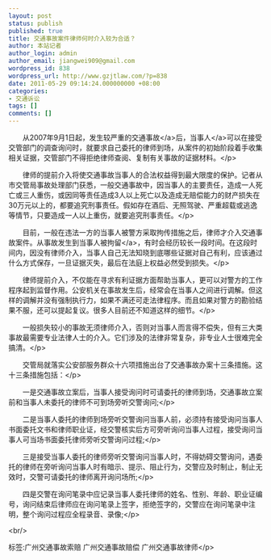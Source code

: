 ```yaml
---
layout: post
status: publish
published: true
title: 交通事故案件律师何时介入较为合适？
author: 本站记者
author_login: admin
author_email: jiangwei909@gmail.com
wordpress_id: 838
wordpress_url: http://www.gzjtlaw.com/?p=838
date: 2011-05-29 09:14:24.000000000 +08:00
categories:
- 交通诉讼
tags: []
comments: []
---
```

<p><p>　　从2007年9月1日起，发生较严重的<a>交通事故<&#47;a>后，<a>当事人<&#47;a>可以在接受交管部门的调查询问时，就要求自己委托的律师到场，从案件的初始阶段着手收集相关证据，交管部门不得拒绝律师查阅、复制有关事故的证据材料。<&#47;p><p>　　律师的提前介入将使交通事故当事人的合法权益得到最大限度的保护。记者从市交管局事故处理部门获悉，一般交通事故中，因当事人的主要责任，造成一人死亡或三人重伤，或因同等责任造成3人以上死亡以及造成无赔偿能力的财产损失在30万元以上的，都要追究刑事责任。假如存在酒后、无照驾驶、严重超载或逃逸等情节，只要造成一人以上重伤，就要追究刑事责任。<&#47;p><p>　　目前，一般在违法一方的当事人被警方采取拘传措施之后，律师才介入交通事故案件。从事故发生到当事人被<a>拘留<&#47;a>，有时会经历较长一段时间。在这段时间内，因没有律师介入，当事人自己无法知晓到底哪些证据对自己有利，应该通过什么方式保存，一旦证据灭失，最后在法庭上权益必然受到损失。<&#47;p><p>　　律师提前介入，不仅能在寻求有利证据方面帮助当事人，更可以对警方的工作程序起到监督作用。公安机关在事故发生后，经常会在当事人之间进行调解。但这样的调解并没有强制执行力，如果不满还可走法律程序。而且如果对警方的勘验结果不服，还可以提起复议。很多人目前还不知道这样的细节。<&#47;p><p>　　一般损失较小的事故无须律师介入，否则对当事人而言得不偿失，但有三大类事故最需要专业法律人士的介入。它们涉及的法律非常复杂，非专业人士很难完全搞清。<&#47;p><p>　　交管局就落实公安部服务群众十六项措施出台了交通事故办案十三条措施。这十三条措施包括：<&#47;p><p>　　一是交通事故立案后，当事人接受询问时可请委托的律师到场，交通事故立案前和当事人未委托的律师不可到场旁听交警询问;<&#47;p><p>　　二是当事人委托的律师到场旁听交警询问当事人前，必须持有接受询问当事人书面委托文书和律师职业证，经交警核实后方可旁听询问当事人过程，接受询问当事人可当场书面委托律师旁听交警询问过程;<&#47;p><p>　　三是接受当事人委托的律师旁听交警询问当事人时，不得妨碍交警询问，遇委托的律师在旁听询问当事人时有暗示、提示、阻止行为，交警应及时制止，制止无效时，交警可请委托的律师离开询问场所;<&#47;p><p>　　四是交警在询问笔录中应记录当事人委托律师的姓名、性别、年龄、职业证编号，询问结束后律师应在询问笔录上签字，拒绝签字的，交警应在询问笔录中注明，整个询问过程应全程录音、录像;<&#47;p><br&#47;><p>标签:广州交通事故索赔 广州交通事故赔偿 广州交通事故律师<&#47;p>
